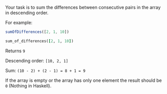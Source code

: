 Your task is to sum the differences between consecutive pairs in the array in descending order.

For example: 
```javascript
sumOfDifferences([2, 1, 10])
```
```ruby
sum_of_differences([2, 1, 10])
```
Returns `9`

Descending order: `[10, 2, 1]`

Sum: `(10 - 2) + (2 - 1) = 8 + 1 = 9`

If the array is empty or the array has only one element the result should be `0` (Nothing in Haskell).
